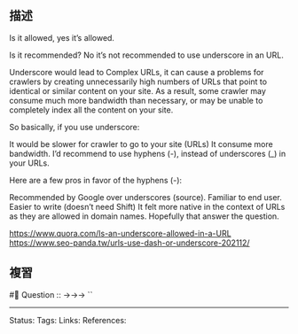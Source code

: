 ## 描述



Is it allowed, yes it’s allowed.

Is it recommended? No it’s not recommended to use underscore in an URL.

Underscore would lead to Complex URLs, it can cause a problems for crawlers by creating unnecessarily high numbers of URLs that point to identical or similar content on your site. As a result, some crawler may consume much more bandwidth than necessary, or may be unable to completely index all the content on your site.

So basically, if you use underscore:

It would be slower for crawler to go to your site (URLs)
It consume more bandwidth.
I’d recommend to use hyphens (-), instead of underscores (_) in your URLs.

Here are a few pros in favor of the hyphens (-):

Recommended by Google over underscores (source).
Familiar to end user.
Easier to write (doesn’t need Shift)
It felt more native in the context of URLs as they are allowed in domain names.
Hopefully that answer the question.

https://www.quora.com/Is-an-underscore-allowed-in-a-URL
https://www.seo-panda.tw/urls-use-dash-or-underscore-202112/

## 複習
#🧠 Question :: ->->-> ``
<!--SR:!2022-11-13,3,250-->

---
Status: 
Tags:
Links:
References: